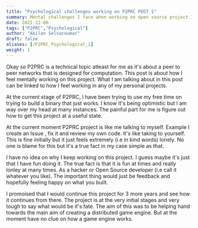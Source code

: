 ```yaml
---
title: "Psychological challenges working on P2PRC POST 1"
summary: Mental challenges I face when working on open source project I created called P2PRC. 
date: 2021-22-06
tags: ["P2PRC","Psychological"]
author: "Akilan Selvacoumar"
draft: false
aliases: [/P2PRC_Psychological_1]
weight: 1
---
```


Okay so P2PRC is a technical topic atleast for me as it's about a peer to peer networks that is designed for computation. This post is about how I feel mentally working on this project. What I am talking about in this post can be linked to how I feel working in 
any of my personal projects. 

At the current stage of P2PRC, I have been trying to use my free time on trying to build a binary that just works. I know it's being 
optimistic but I am way over my head at many instances. The painful 
part for me is figure out how to get this project at a useful state. 

At the current moment P2PRC project is like me talking to myself. 
Example I create an Issue , fix it and review my own code. It's like taking to yourself. This is fine initially but it just feels 
extremely (i.e in kind words) lonely. No one is blame for this 
but it's a true fact in my case simple as that. 

I have no idea on why I keep working on this project. I guess 
maybe it's just that I have fun doing it. The true fact is that it 
is fun at times and really lonley at many times. As a hacker or
Open Source developer (i.e call it whatever you like). The important thing would just be feedback and hopefully feeling 
happy on what you built.

I promoised that I would continue this project for 3 more years and
see how it continues from there. The project is at the very initial stages and very tough to say what would be it's fate. The aim of this was to be helping hand towards the main aim of creating a distributed game engine. But at the moment have no clue on how a 
game engine works. 
